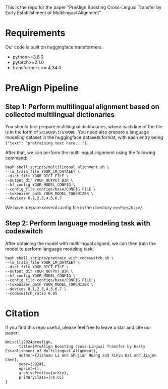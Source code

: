 This is the repo for the paper "PreAlign Boosting Cross-Lingual Transfer by Early Establishment of Multilingual Alignment"

# Requirements
Our code is built on huggingface transformers.

- python>=3.8.0
- pytorch>=2.1.0
- transformers >= 4.34.0

# PreAlign Pipeline

## Step 1: Perform multilingual alignment based on collected multilingual dictionaries
You should first prepare multilingual dictionaries, where each line of the file is in the form of `SRCWORD\tTGTWORD`. You need also prepare a language modeling dataset in the huggingface datasets format, with each entry being `{"text": "pretraining text here..."}`.

After that, we can perform the multilingual alignment using the following command:

```
bash shell_scripts/multilingual_alignment.sh \
--lm_train_file YOUR_LM_DATASET \
--dict_file YOUR_DICT_FILE \
--output_dir YOUR_OUTPUT_DIR \
--hf_config YOUR_MODEL_CONFIG \
--config_file configs/base/CONFIG_FILE \
--tokenizer_path YOUR_MODEL_TOKENIZER \
--devices 0,1,2,3,4,5,6,7
```

We have prepare several config file in the directory `configs/base/`.

## Step 2: Perform language modeling task with codeswitch
After obtaining the model with multilingual aligned, we can then train the model to perform language modeling task:

```
bash shell_scripts/pretrain_with_codeswitch.sh \
--lm_train_file YOUR_LM_DATASET \
--dict_file YOUR_DICT_FILE \
--output_dir YOUR_OUTPUT_DIR \
--hf_config YOUR_MODEL_CONFIG \
--config_file configs/base/CONFIG_FILE \
--tokenizer_path YOUR_MODEL_TOKENIZER \
--devices 0,1,2,3,4,5,6,7 \
--codeswitch_ratio 0.05 
```
# Citation
If you find this repo useful, please feel free to leave a star and cite our paper:
```
@misc{li2024prealign,
      title={PreAlign Boosting Cross-Lingual Transfer by Early Establishment of Multilingual Alignment}, 
      author={Jiahuan Li and Shujian Huang and Xinyu Dai and Jiajun Chen},
      year={2024},
      eprint={},
      archivePrefix={arXiv},
      primaryClass={cs.CL}
}
```




